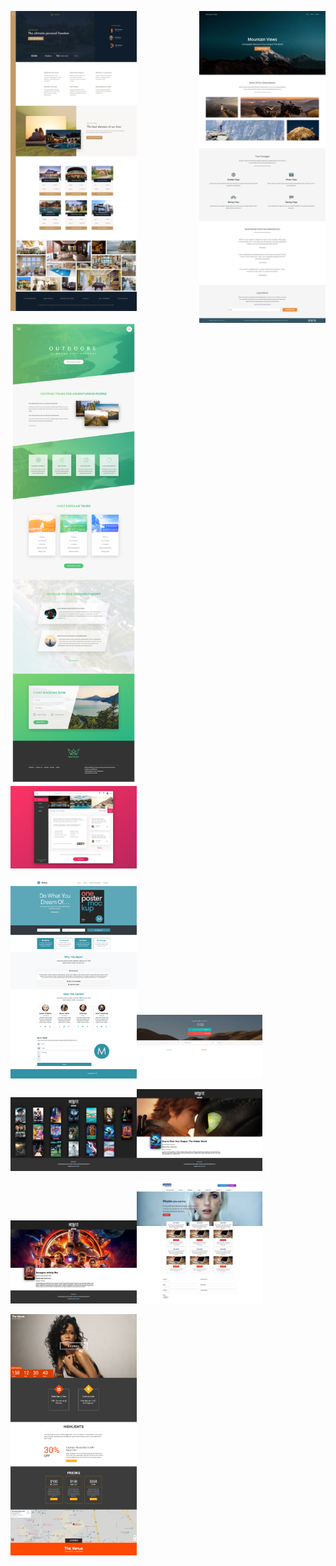 
<img src='/images/big-hotel.png' width="40%"><img src='/images/mountain.png' width="40%" align="right">

<img src='/images/outdoors.png' width="40%"><img src='/images/hotel.png' width="40%">

<img src='/images/bootstrap.png' width="40%"><img src='/images/budget.png' width="40%">

<img src='/images/movie-home.png' width="40%"><img src='/images/movie-dragon.png' width="40%">

<img src='/images/movie-avengers.png' width="40%"><img src='/images/nwide.png' width="40%">

<img src='/images/rihanna.png' width="40%">